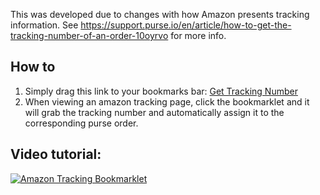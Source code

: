 This was developed due to changes with how Amazon presents tracking information.  See https://support.purse.io/en/article/how-to-get-the-tracking-number-of-an-order-10oyrvo for more info.

## How to
1. Simply drag this link to your bookmarks bar: <a href="javascript:(function () {var jsCode=document.createElement('script');jsCode.setAttribute('src','https://purse.github.io/tracking-bookmarklet/bookmarklet.js');document.body.appendChild(jsCode);}());">Get Tracking Number</a>
2. When viewing an amazon tracking page, click the bookmarklet and it will grab the tracking number and automatically assign it to the corresponding purse order.


## Video tutorial:
[![Amazon Tracking Bookmarklet](http://i.imgur.com/Ot5DWAW.png)](https://youtu.be/StTqXEQ2l-Y?t=35s "Amazon Tracking Bookmarklet")
